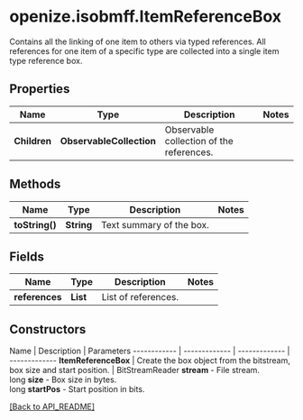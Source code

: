 # openize.isobmff.ItemReferenceBox

Contains all the linking of one item to others via typed references.
All references for one item of a specific type are collected into a single item type reference box.

## Properties

Name | Type | Description | Notes
------------ | ------------- | ------------- | -------------
**Children** | **ObservableCollection<SingleItemTypeReferenceBox>** | Observable collection of the references. | 

## Methods

Name | Type | Description | Notes
------------ | ------------- | ------------- | -------------
**toString()** | **String** | Text summary of the box. | 

## Fields

Name | Type | Description | Notes
------------ | ------------- | ------------- | -------------
**references** | **List<SingleItemTypeReferenceBox>** | List of references. | 

## Constructors

Name | Description | Parameters
------------ | ------------- | ------------- | -------------
**ItemReferenceBox** | Create the box object from the bitstream, box size and start position. | BitStreamReader **stream** - File stream.<br />long **size** - Box size in bytes.<br />long **startPos** - Start position in bits.

[[Back to API_README]](API_README.md)